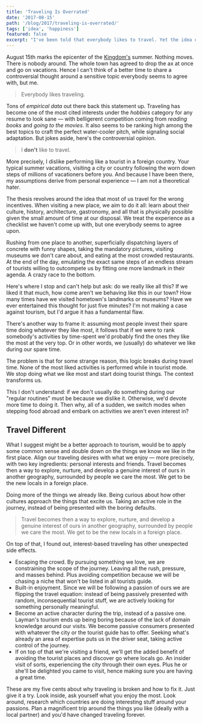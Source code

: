 ```yaml
---
title: 'Traveling Is Overrated'
date: '2017-08-15'
path: '/blog/2017/traveling-is-overrated/'
tags: ['idea', 'happiness']
featured: false
excerpt: "I've been told that everybody likes to travel. Yet the idea of tourism looks totally broken to me and fueled by the wrong incentives. Here's a different approach to traveling, one that puts us in the driver seat, taking active control of the journey."
---
```


August 15th marks the epicenter of the [Kingdom's](https://en.wikipedia.org/wiki/Spain) summer. Nothing moves. There is nobody around. The whole town has agreed to drop the ax at once and go on vacations. Hence I can't think of a better time to share a controversial thought around a sensitive topic everybody seems to agree with, but me.

> Everybody likes traveling.

Tons of _empirical data_ out there back this statement up. Traveling has become one of the most cited interests under the _hobbies_ category for any resume to look sane — with belligerent competition coming from _reading books_ and _going to the movies_. It also seems to be ranking high among the best topics to craft the perfect water-cooler pitch, while signaling social adaptation. But jokes aside, here's the controversial opinion.

> I **don't** like to travel.

More precisely, I dislike performing like a tourist in a foreign country. Your typical summer vacations, visiting a city or country following the worn down steps of millions of vacationers before you. And because I have been there, my assumptions derive from personal experience — I am not a theoretical hater.

The thesis revolves around the idea that most of us travel for the wrong incentives. When visiting a new place, we aim to do it all: learn about their culture, history, architecture, gastronomy, and all that is physically possible given the small amount of time at our disposal. We treat the experience as a checklist we haven't come up with, but one everybody seems to agree upon.

Rushing from one place to another, superficially dispatching layers of concrete with funny shapes, taking the mandatory pictures, visiting museums we don't care about, and eating at the most crowded restaurants. At the end of the day, emulating the exact same steps of an endless stream of tourists willing to outcompete us by fitting one more landmark in their agenda. A crazy race to the bottom.

Here's where I stop and can't help but ask: do we really like all this? If we liked it that much, how come aren't we behaving like this in our town? How many times have we visited hometown's landmarks or museums? Have we ever entertained this thought for just five minutes? I'm not making a case against tourism, but I'd argue it has a fundamental flaw.

There's another way to frame it: assuming most people invest their spare time doing whatever they like most, it follows that if we were to rank somebody's activities by time-spent we'd probably find the ones they like the most at the very top. Or in other words, we (usually) do whatever we like during our spare time.

The problem is that for some strange reason, this logic breaks during travel time. None of the most liked activities is performed while in tourist mode. We stop doing what we like most and start doing tourist things. The context transforms us.

This I don't understand: if we don't usually do something during our "regular routines" must be because we dislike it. Otherwise, we'd devote more time to doing it. Then why, all of a sudden, we switch modes when stepping food abroad and embark on activities we aren't even interest in?

## Travel Different

What I suggest might be a better approach to tourism, would be to apply some common sense and double down on the things we know we like in the first place. Align our traveling desires with what we enjoy — more precisely, with two key ingredients: personal interests and friends. Travel becomes then a way to explore, nurture, and develop a genuine interest of ours in another geography, surrounded by people we care the most. We get to be the new locals in a foreign place.

Doing more of the things we already like. Being curious about how other cultures approach the things that excite us. Taking an active role in the journey, instead of being presented with the boring defaults.

> Travel becomes then a way to explore, nurture, and develop a genuine interest of ours in another geography, surrounded by people we care the most. We get to be the new locals in a foreign place.

On top of that, I found out, interest-based traveling has other unexpected side effects.

- Escaping the crowd. By pursuing something we love, we are constraining the scope of the journey. Leaving all the rush, pressure, and masses behind. Plus avoiding competition because we will be chasing a niche that won't be listed in all tourists guide.
- Built-in enjoyment. Since we will be following a passion of ours we are flipping the travel equation: instead of being passively presented with random, inconsequential tourist stuff, we are actively looking for something personally meaningful.
- Become an active character during the trip, instead of a passive one. Layman's tourism ends up being boring because of the lack of domain knowledge around our visits. We become passive consumers presented with whatever the city or the tourist guide has to offer. Seeking what's already an area of expertise puts us in the driver seat, taking active control of the journey.
- If on top of that we're visiting a friend, we'll get the added benefit of avoiding the tourist places and discover go where locals go. An insider visit of sorts, experiencing the city through their own eyes. Plus he or she'll be delighted you came to visit, hence making sure you are having a great time.

These are my five cents about why traveling is broken and how to fix it. Just give it a try. Look inside, ask yourself what you enjoy the most. Look around, research which countries are doing interesting stuff around your passions. Plan a magnificent trip around the things you like (ideally with a local partner) and you'd have changed traveling forever.
